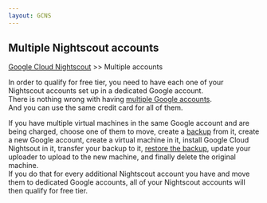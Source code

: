 ```yaml
---
layout: GCNS
---
```


## Multiple Nightscout accounts  
[Google Cloud Nightscout](./GoogleCloud.md) >> Multiple accounts  

In order to qualify for free tier, you need to have each one of your Nightscout accounts set up in a dedicated Google account.  
There is nothing wrong with having [multiple Google accounts](https://www.androidauthority.com/how-many-google-accounts-3060971/).  
And you can use the same credit card for all of them.  
  
If you have multiple virtual machines in the same Google account and are being charged, choose one of them to move, create a [backup](./DatabaseBackup.md) from it, create a new Google account, create a virtual machine in it, install Google Cloud Nightsout in it, transfer your backup to it, [restore the backup](./DatabaseRestore.md), update your uploader to upload to the new machine, and finally delete the original machine.  
If you do that for every additional Nightscout account you have and move them to dedicated Google accounts, all of your Nightscout accounts will then qualify for free tier.  

  
